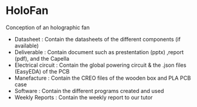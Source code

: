# HoloFan
Conception of an holographic fan

- Datasheet : Contain the datasheets of the different components (if available)
- Deliverable : Contain document such as prestentation (pptx) ,report (pdf), and the Capella
- Electrical circuit : Contain the global powering circuit & the .json files (EasyEDA) of the PCB
- Manefacture : Contain the CREO files of the wooden box and PLA PCB case
- Software : Contain the different programs created and used
- Weekly Reports : Contain the weekly report to our tutor
